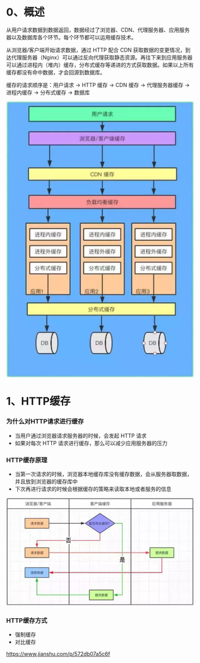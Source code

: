 

# 0、概述

从用户请求数据到数据返回，数据经过了浏览器、CDN、代理服务器、应用服务器以及数据库各个环节。每个环节都可以运用缓存技术。

从浏览器/客户端开始请求数据，通过 HTTP 配合 CDN 获取数据的变更情况，到达代理服务器（Nginx）可以通过反向代理获取静态资源。再往下来到应用服务器可以通过进程内（堆内）缓存，分布式缓存等递进的方式获取数据。如果以上所有缓存都没有命中数据，才会回源到数据库。

缓存的请求顺序是：用户请求 → HTTP 缓存 → CDN 缓存 → 代理服务器缓存 → 进程内缓存 → 分布式缓存 → 数据库

![image-20210309103323629](image/image-20210309103323629.png)

# 1、HTTP缓存

### 为什么对HTTP请求进行缓存

- 当用户通过浏览器请求服务器的时候，会发起 HTTP 请求
- 如果对每次 HTTP 请求进行缓存，那么可以减少应用服务器的压力



### HTTP缓存原理

- 当第一次请求的时候，浏览器本地缓存库没有缓存数据，会从服务器取数据，并且放到浏览器的缓存库中
- 下次再进行请求的时候会根据缓存的策略来读取本地或者服务的信息

![image-20210309103334276](image/image-20210309103334276.png)

### HTTP缓存方式

- 强制缓存
- 对比缓存



https://www.jianshu.com/p/572db07a5c6f
